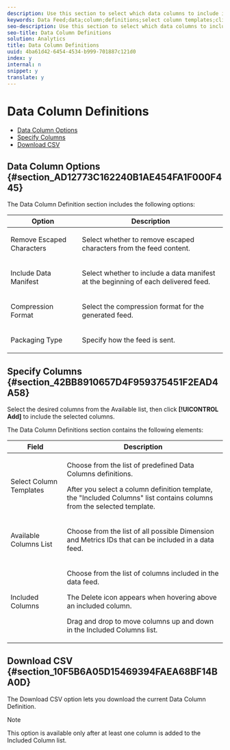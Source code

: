 ```yaml
---
description: Use this section to select which data columns to include in the feed and how the feed data should be processed and packaged before delivery.
keywords: Data Feed;data;column;definitions;select column templates;clickstream;available columns;included columns;compression format;packaging type;include data manifest;remove escaped characters;download csv
seo-description: Use this section to select which data columns to include in the feed and how the feed data should be processed and packaged before delivery.
seo-title: Data Column Definitions
solution: Analytics
title: Data Column Definitions
uuid: 4ba61d42-6454-4534-b999-701887c121d0
index: y
internal: n
snippet: y
translate: y
---
```


# Data Column Definitions



* [ Data Column Options](../../analytics-data-feed/datafeeds_contents/r_data-column-definitions.md#section_AD12773C162240B1AE454FA1F000F445)
* [ Specify Columns](../../analytics-data-feed/datafeeds_contents/r_data-column-definitions.md#section_42BB8910657D4F959375451F2EAD4A58)
* [ Download CSV](../../analytics-data-feed/datafeeds_contents/r_data-column-definitions.md#section_10F5B6A05D15469394FAEA68BF14BA0D)


## Data Column Options {#section_AD12773C162240B1AE454FA1F000F445}

The Data Column Definition section includes the following options: 



<table id="table_1822A22360D643738E3D08E3E19B2A22"> 
 <thead> 
  <tr> 
   <th colname="col1" class="entry"> Option </th> 
   <th colname="col2" class="entry"> Description </th> 
  </tr>
 </thead>
 <tbody> 
  <tr> 
   <td colname="col1"> <p>Remove Escaped Characters </p> </td> 
   <td colname="col2"> <p>Select whether to remove escaped characters from the feed content. </p> </td> 
  </tr> 
  <tr> 
   <td colname="col1"> <p>Include Data Manifest </p> </td> 
   <td colname="col2"> <p>Select whether to include a data manifest at the beginning of each delivered feed. </p> </td> 
  </tr> 
  <tr> 
   <td colname="col1"> <p>Compression Format </p> </td> 
   <td colname="col2"> <p>Select the compression format for the generated feed. </p> </td> 
  </tr> 
  <tr> 
   <td colname="col1"> <p>Packaging Type </p> </td> 
   <td colname="col2"> <p>Specify how the feed is sent. </p> </td> 
  </tr> 
 </tbody> 
</table>


## Specify Columns {#section_42BB8910657D4F959375451F2EAD4A58}

Select the desired columns from the Available list, then click **[!UICONTROL  Add]** to include the selected columns. 

The Data Column Definitions section contains the following elements: 



<table id="table_EE9A899E70794A8C86FAF7B51A1743B8"> 
 <thead> 
  <tr> 
   <th colname="col1" class="entry"> Field </th> 
   <th colname="col2" class="entry"> Description </th> 
  </tr> 
 </thead>
 <tbody> 
  <tr> 
   <td colname="col1"> <p>Select Column Templates </p> </td> 
   <td colname="col2"> <p>Choose from the list of predefined Data Columns definitions. </p> <p>After you select a column definition template, the "Included Columns" list contains columns from the selected template. </p> </td> 
  </tr> 
  <tr> 
   <td colname="col1"> <p>Available Columns List </p> </td> 
   <td colname="col2"> <p>Choose from the list of all possible Dimension and Metrics IDs that can be included in a data feed. </p> </td> 
  </tr> 
  <tr> 
   <td colname="col1"> <p>Included Columns </p> </td> 
   <td colname="col2"> <p>Choose from the list of columns included in the data feed. </p> <p>The Delete icon appears when hovering above an included column. </p> <p>Drag and drop to move columns up and down in the Included Columns list. </p> </td> 
  </tr> 
 </tbody> 
</table>


## Download CSV {#section_10F5B6A05D15469394FAEA68BF14BA0D}

The Download CSV option lets you download the current Data Column Definition. 


>[!NOTE]
>
>This option is available only after at least one column is added to the Included Column list.



